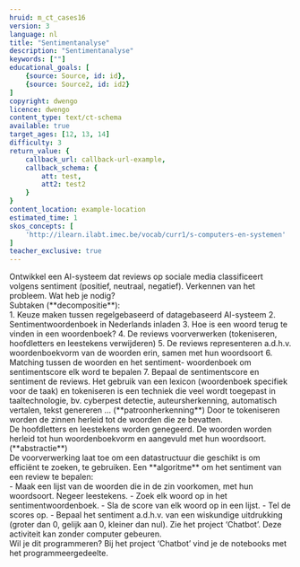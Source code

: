 ```yaml
---
hruid: m_ct_cases16
version: 3
language: nl
title: "Sentimentanalyse"
description: "Sentimentanalyse"
keywords: [""]
educational_goals: [
    {source: Source, id: id}, 
    {source: Source2, id: id2}
]
copyright: dwengo
licence: dwengo
content_type: text/ct-schema
available: true
target_ages: [12, 13, 14]
difficulty: 3
return_value: {
    callback_url: callback-url-example,
    callback_schema: {
        att: test,
        att2: test2
    }
}
content_location: example-location
estimated_time: 1
skos_concepts: [
    'http://ilearn.ilabt.imec.be/vocab/curr1/s-computers-en-systemen'
]
teacher_exclusive: true
---
```


<context>
Ontwikkel een AI-systeem dat reviews op sociale media classificeert volgens sentiment (positief, neutraal, negatief).  
</div>
</context>
<decomposition>
Verkennen van het probleem. Wat heb je nodig? <br> Subtaken (**decompositie**):<br>
1. Keuze maken tussen regelgebaseerd of datagebaseerd AI-systeem
2. Sentimentwoordenboek in Nederlands inladen
3. Hoe is een woord terug te vinden in een woordenboek?    
4. De reviews voorverwerken (tokeniseren, hoofdletters en leestekens verwijderen)
5. De reviews representeren a.d.h.v. woordenboekvorm van de woorden erin, samen met hun woordsoort
6. Matching tussen de woorden en het sentiment- woordenboek om sentimentscore elk word te bepalen
7. Bepaal de sentimentscore en sentiment de reviews.
</decomposition>
<patternRecognition>
Het gebruik van een lexicon (woordenboek specifiek voor de taak) en tokeniseren is een techniek die veel wordt toegepast in taaltechnologie, bv. cyberpest detectie, auteursherkenning,  automatisch vertalen, tekst genereren … (**patroonherkenning**)
</patternRecognition>
<abstraction>
Door te tokeniseren worden de zinnen herleid tot de woorden die ze bevatten. <br>
De hoofdletters en leestekens worden genegeerd. De woorden worden herleid tot hun woordenboekvorm en aangevuld met hun woordsoort.(**abstractie**)<br>
De voorverwerking laat toe om een datastructuur die geschikt is om efficiënt te zoeken, te gebruiken.
</abstraction>
<algorithms>
Een **algoritme** om het sentiment van een review te bepalen:<br>
- Maak een lijst van de woorden die in de zin voorkomen, met hun woordsoort. Negeer leestekens.
- Zoek elk woord op in het sentimentwoordenboek.
- Sla de score van elk woord op in een lijst.
- Tel de scores op.
- Bepaal het sentiment a.d.h.v. van een wiskundige uitdrukking (groter dan 0, gelijk aan 0, kleiner dan nul).
</algorithms>
<implementation>
Zie het project ‘Chatbot’. Deze activiteit kan zonder computer gebeuren.<br>
Wil je dit programmeren? Bij het project ‘Chatbot’ vind je de notebooks met het programmeergedeelte.
</implementation>

